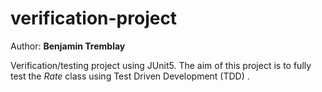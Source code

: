 # verification-project
Author: <b>Benjamin Tremblay</b>
<p>Verification/testing project using JUnit5. The aim of this project is to fully test the <i>Rate</i> class using Test Driven Development (TDD) .</p>
